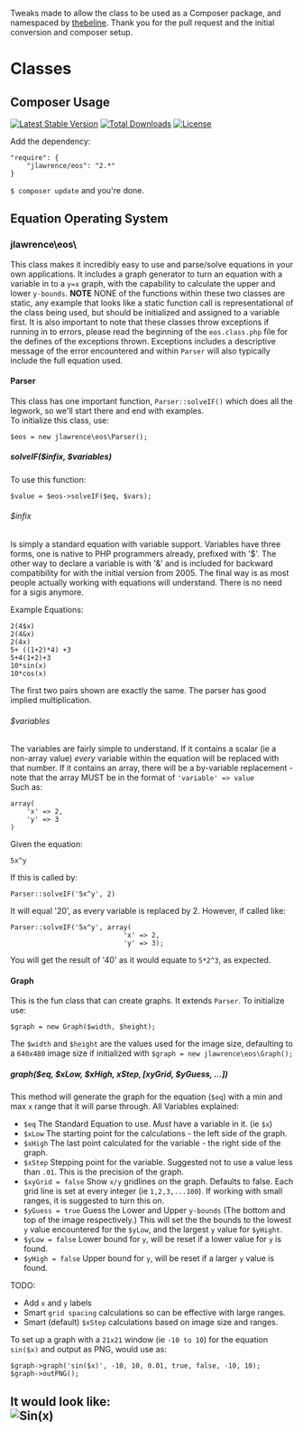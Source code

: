 Tweaks made to allow the class to be used as a Composer package, and namespaced by
[thebeline](https://github.com/thebeline).  Thank you for the pull request and the
initial conversion and composer setup.

# Classes

## Composer Usage
[![Latest Stable Version](https://poser.pugx.org/jlawrence/eos/v/stable)](https://packagist.org/packages/jlawrence/eos) [![Total Downloads](https://poser.pugx.org/jlawrence/eos/downloads)](https://packagist.org/packages/jlawrence/eos)  [![License](https://poser.pugx.org/jlawrence/eos/license)](https://packagist.org/packages/jlawrence/eos)

Add the dependency:

	"require": {
	    "jlawrence/eos": "2.*"
	}


`$ composer update` and you're done.

## Equation Operating System

### jlawrence\eos\

This class makes it incredibly easy to use and parse/solve equations in
your own applications. It includes a graph generator to turn an equation
with a variable in to a `y=x` graph, with the capability to calculate
the upper and lower `y-bounds`.  __NOTE__ NONE of the functions within
these two classes are static, any example that looks like a static function
call is representational of the class being used, but should be initialized
and assigned to a variable first.  It is also important to note that these
classes throw exceptions if running in to errors, please read the beginning
of the `eos.class.php` file for the defines of the exceptions thrown. Exceptions
includes a descriptive message of the error encountered and within `Parser` will
also typically include the full equation used.

#### Parser

This class has one important function, `Parser::solveIF()` which does all the legwork,
so we'll start there and end with examples.  
To initialize this class, use:

    $eos = new jlawrence\eos\Parser();

##### solveIF($infix, $variables)

To use this function:

    $value = $eos->solveIF($eq, $vars);

###### _$infix_

Is simply a standard equation with variable support. Variables
have three forms, one is native to PHP programmers already, prefixed with '$'.
The other way to declare a variable is with '&amp;' and is included for
backward compatibility for with the initial version from 2005. The final way is as most people actually working with equations will understand.  There is no need for a sigis anymore.

Example Equations:

    2(4$x)
    2(4&x)
	2(4x)
    5+ ((1+2)*4) +3
    5+4(1+2)+3
    10*sin(x)
    10*cos(x)

The first two pairs shown are exactly the same.  The parser has good implied
multiplication.

###### _$variables_

The variables are fairly simple to understand.  If it contains a scalar (ie
a non-array value) _every_ variable within the equation will be replaced with
that number.  If it contains an array, there will be a by-variable replacement -
note that the array MUST be in the format of `'variable' => value`  
Such as:

    array(
        'x' => 2,
        'y' => 3
    )

Given the equation:

    5x^y

If this is called by:

    Parser::solveIF('5x^y', 2)

It will equal '20', as every variable is replaced by 2.  However, if called like:

    Parser::solveIF('5x^y', array(
                                'x' => 2,
                                'y' => 3);

You will get the result of '40' as it would equate to `5*2^3`, as expected.

#### Graph

This is the fun class that can create graphs.  It extends `Parser`.
To initialize use:

    $graph = new Graph($width, $height);

The `$width` and `$height` are the values used for the image size, defaulting to
a `640x480` image size if initialized with `$graph = new jlawrence\eos\Graph();`

##### graph($eq, $xLow, $xHigh, $xStep, [$xyGrid, $yGuess, ...])

This method will generate the graph for the equation (`$eq`) with a min and max
`x` range that it will parse through. All Variables explained:
* `$eq`
    The Standard Equation to use.  _Must_ have a variable in it. (ie `$x`)
* `$xLow`
    The starting point for the calculations - the left side of the graph.
* `$xHigh`
    The last point calculated for the variable - the right side of the graph.
* `$xStep`
    Stepping point for the variable.  Suggested not to use a value less than
    `.01`.  This is the precision of the graph.
* `$xyGrid = false`
    Show `x/y` gridlines on the graph.  Defaults to false.  Each grid line
    is set at every integer (ie `1,2,3,...100`). If working with small ranges,
    it is suggested to turn this on.
* `$yGuess = true`
    Guess the Lower and Upper `y-bounds` (The bottom and top of the image
    respectively.)  This will set the the bounds to the lowest `y` value
    encountered for the `$yLow`, and the largest `y` value for `$yHight`.
* `$yLow = false`
    Lower bound for `y`, will be reset if a lower value for `y` is found.
* `$yHigh = false`
    Upper bound for `y`, will be reset if a larger `y` value is found.

TODO:
* Add `x` and `y` labels
* Smart `grid spacing` calculations so can be effective with large ranges.
* Smart (default) `$xStep` calculations based on image size and ranges.

To set up a graph with a `21x21` window (ie `-10 to 10`) for the equation
`sin($x)` and output as PNG, would use as:

    $graph->graph('sin($x)', -10, 10, 0.01, true, false, -10, 10);
    $graph->outPNG();

It would look like:  
![Sin(x)](https://camo.githubusercontent.com/670e45b15c83ae37fddaaa91a6b1dec3e9c65ce7/687474703a2f2f73362e706f7374696d672e6f72672f6e6d3774636a386c742f656f73332e706e67)
---
